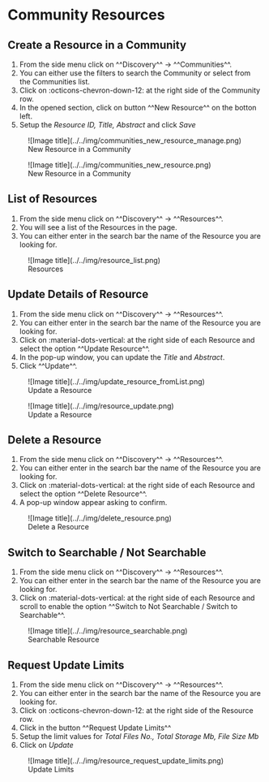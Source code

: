
# Community Resources

## Create a Resource in a Community

1. From the side menu click on ^^Discovery^^ -> ^^Communities^^.  
2. You can either use the filters to search the Community or select from the Communities list.             
3. Click on :octicons-chevron-down-12: at the right side of the Community row.      
4. In the opened section, click on button ^^New Resource^^ on the botton left.  
5. Setup the *Resource ID, Title, Abstract* and click *Save*

<figure markdown>
  ![Image title](../../img/communities_new_resource_manage.png)
  <figcaption>New Resource in a Community</figcaption>
</figure>

<figure markdown>
  ![Image title](../../img/communities_new_resource.png)
  <figcaption>New Resource in a Community</figcaption>
</figure>

## List of Resources

1. From the side menu click on ^^Discovery^^ -> ^^Resources^^.      
2. You will see a list of the Resources in the page.                        
3. You can either enter in the search bar the name of the Resource you are looking for.              

<figure markdown>
  ![Image title](../../img/resource_list.png)
  <figcaption>Resources</figcaption>
</figure>

## Update Details of Resource                

1. From the side menu click on ^^Discovery^^ -> ^^Resources^^.  
2. You can either enter in the search bar the name of the Resource you are looking for.              
3. Click on :material-dots-vertical: at the right side of each Resource and select the option ^^Update Resource^^.  
4. In the pop-up window, you can update the *Title* and *Abstract*.  
5. Click ^^Update^^.

<figure markdown>
  ![Image title](../../img/update_resource_fromList.png)
  <figcaption>Update a Resource</figcaption>
</figure>

<figure markdown>
  ![Image title](../../img/resource_update.png)
  <figcaption>Update a Resource</figcaption>
</figure>

## Delete a Resource    

1. From the side menu click on ^^Discovery^^ -> ^^Resources^^.  
2. You can either enter in the search bar the name of the Resource you are looking for.              
3. Click on :material-dots-vertical: at the right side of each Resource and select the option ^^Delete Resource^^.  
4. A pop-up window appear asking to confirm.  

<figure markdown>
  ![Image title](../../img/delete_resource.png)
  <figcaption>Delete a Resource</figcaption>
</figure>

## Switch to Searchable / Not Searchable

1. From the side menu click on ^^Discovery^^ -> ^^Resources^^.  
2. You can either enter in the search bar the name of the Resource you are looking for.              
3. Click on :material-dots-vertical: at the right side of each Resource and scroll to enable the option ^^Switch to Not Searchable / Switch to Searchable^^.  

<figure markdown>
  ![Image title](../../img/resource_searchable.png)
  <figcaption>Searchable Resource</figcaption>
</figure>

## Request Update Limits

1. From the side menu click on ^^Discovery^^ -> ^^Resources^^.  
2. You can either enter in the search bar the name of the Resource you are looking for.              
3. Click on :octicons-chevron-down-12: at the right side of the Resource row.     
4. Click in the button ^^Request Update Limits^^       
5. Setup the limit values for *Total Files No., Total Storage Mb, File Size Mb*
6. Click on *Update*

<figure markdown>
  ![Image title](../../img/resource_request_update_limits.png)
  <figcaption>Update Limits</figcaption>
</figure>

